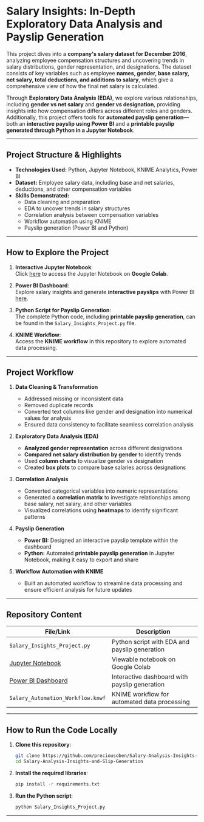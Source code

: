 # **Salary Insights: In-Depth Exploratory Data Analysis and Payslip Generation**

This project dives into a **company's salary dataset for December 2016**, analyzing employee compensation structures and uncovering trends in salary distributions, gender representation, and designations. The dataset consists of key variables such as employee **names, gender, base salary, net salary, total deductions, and additions to salary**, which give a comprehensive view of how the final net salary is calculated.  

Through **Exploratory Data Analysis (EDA)**, we explore various relationships, including **gender vs net salary** and **gender vs designation**, providing insights into how compensation differs across different roles and genders. Additionally, this project offers tools for **automated payslip generation**—both an **interactive payslip using Power BI** and a **printable payslip generated through Python in a Jupyter Notebook**.

---

## **Project Structure & Highlights**

- **Technologies Used:** Python, Jupyter Notebook, KNIME Analytics, Power BI  
- **Dataset:** Employee salary data, including base and net salaries, deductions, and other compensation variables  
- **Skills Demonstrated:**  
  - Data cleaning and preparation  
  - EDA to uncover trends in salary structures  
  - Correlation analysis between compensation variables  
  - Workflow automation using KNIME  
  - Payslip generation (Power BI and Python)  

---

## **How to Explore the Project**

1. **Interactive Jupyter Notebook**:  
   Click [here](https://colab.research.google.com/drive/120W5rmAZKVUSCKUArmuSvpsb9OkYjV5j?usp=sharing) to access the Jupyter Notebook on **Google Colab**.  

2. **Power BI Dashboard**:  
   Explore salary insights and generate **interactive payslips** with Power BI [here](https://app.powerbi.com/reportEmbed?reportId=95eb6265-e87d-41be-9876-a74a0b5765f9&autoAuth=true&ctid=23d0348e-2962-4f09-9203-398c135660be).  

3. **Python Script for Payslip Generation**:  
   The complete Python code, including **printable payslip generation**, can be found in the `Salary_Insights_Project.py` file.  

4. **KNIME Workflow**:  
   Access the **KNIME workflow** in this repository to explore automated data processing.  

---

## **Project Workflow**  

1. **Data Cleaning & Transformation**  
   - Addressed missing or inconsistent data
   - Removed duplicate records
   - Converted text columns like gender and designation into numerical values for analysis  
   - Ensured data consistency to facilitate seamless correlation analysis  

2. **Exploratory Data Analysis (EDA)**  
   - **Analyzed gender representation** across different designations  
   - **Compared net salary distribution by gender** to identify trends  
   - Used **column charts** to visualize gender vs designation  
   - Created **box plots** to compare base salaries across designations  

3. **Correlation Analysis**  
   - Converted categorical variables into numeric representations  
   - Generated a **correlation matrix** to investigate relationships among base salary, net salary, and other variables  
   - Visualized correlations using **heatmaps** to identify significant patterns  

4. **Payslip Generation**  
   - **Power BI:** Designed an interactive payslip template within the dashboard  
   - **Python:** Automated **printable payslip generation** in Jupyter Notebook, making it easy to export and share  

5. **Workflow Automation with KNIME**  
   - Built an automated workflow to streamline data processing and ensure efficient analysis for future updates  

---

## **Repository Content**  

| File/Link                            | Description                                      |
|--------------------------------------|--------------------------------------------------|
| `Salary_Insights_Project.py`         | Python script with EDA and payslip generation    |
| [Jupyter Notebook](https://colab.research.google.com/drive/120W5rmAZKVUSCKUArmuSvpsb9OkYjV5j?usp=sharing)                | Viewable notebook on Google Colab                |
| [Power BI Dashboard](https://app.powerbi.com/reportEmbed?reportId=95eb6265-e87d-41be-9876-a74a0b5765f9&autoAuth=true&ctid=23d0348e-2962-4f09-9203-398c135660be)              | Interactive dashboard with payslip generation    |
| `Salary_Automation_Workflow.knwf`    | KNIME workflow for automated data processing     |

---

## **How to Run the Code Locally**  

1. **Clone this repository**:  
   ```bash  
   git clone https://github.com/preciousoben/Salary-Analysis-Insights-and-Slip-Generation.git  
   cd Salary-Analysis-Insights-and-Slip-Generation 
   ```  

2. **Install the required libraries**:  
   ```bash  
   pip install -r requirements.txt  
   ```  

3. **Run the Python script**:  
   ```bash  
   python Salary_Insights_Project.py  
   ```  

---

